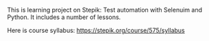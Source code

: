 This is learning project on Stepik: Test automation with Selenuim and Python.
It includes a number of lessons.

Here is course syllabus: https://stepik.org/course/575/syllabus

